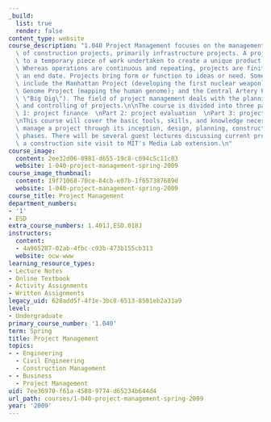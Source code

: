 ```yaml
---
_build:
  list: true
  render: false
content_type: website
course_description: "1.040 Project Management focuses on the management and implementation\
  \ of construction projects, primarily infrastructure projects. A project refers\
  \ to a temporary piece of work undertaken to create a unique product or service.\
  \ Whereas operations are continuous and repeating, projects are finite and have\
  \ an end date. Projects bring form or function to ideas or need. Some notable projects\
  \ include the Manhattan Project (developing the first nuclear weapon); the Human\
  \ Genome Project (mapping the human genome); and the Central Artery Project (Boston's\
  \ \"Big Dig\"). The field of project management deals with the planning, execution,\
  \ and controlling of projects.\n\nThe course is divided into three parts:\n\nPart\
  \ 1: project finance  \nPart 2: project evaluation  \nPart 3: project organization\n\
  \nThis course will cover the basic tools, skills, and knowledge necessary to successfully\
  \ manage a project through its inception, design, planning, construction, and transition\
  \ phases. There will be several guest lectures discussing current projects, and\
  \ a construction site visit to MIT's Media Lab extension.\n"
course_image:
  content: 2ee32d06-8981-d655-19c8-c094c5c11c03
  website: 1-040-project-management-spring-2009
course_image_thumbnail:
  content: 19f71068-70ce-84cb-e07b-1f657387689d
  website: 1-040-project-management-spring-2009
course_title: Project Management
department_numbers:
- '1'
- ESD
extra_course_numbers: 1.401J,ESD.018J
instructors:
  content:
  - 4a965287-02ab-4fbc-c93b-473b155cb313
  website: ocw-www
learning_resource_types:
- Lecture Notes
- Online Textbook
- Activity Assignments
- Written Assignments
legacy_uid: 628add5f-4f1e-3bc8-6513-8581eb2a31a9
level:
- Undergraduate
primary_course_number: '1.040'
term: Spring
title: Project Management
topics:
- - Engineering
  - Civil Engineering
  - Construction Management
- - Business
  - Project Management
uid: 7ee36970-f61a-4588-9774-d65234b644d4
url_path: courses/1-040-project-management-spring-2009
year: '2009'
---
```

